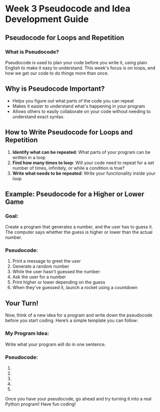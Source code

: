 # Week 3 Pseudocode and Idea Development Guide

## Pseudocode for Loops and Repetition

### What is Pseudocode?
Pseudocode is used to plan your code before you write it, using plain English to make it easy to understand. This week's focus is on loops, and how we get our code to do things more than once.

## Why is Pseudocode Important?
- Helps you figure out what parts of the code you can repeat
- Makes it easier to understand what's happening in your program
- Allows others to easily collaborate on your code without needing to understand exact syntax.

## How to Write Pseudocode for Loops and Repetition
1. **Identify what can be repeated**: What parts of your program can be written in a loop
2. **Find how many times to loop**: Will your code need to repeat for a set number of times, infinitely, or while a condition is true?
3. **Write what needs to be repeated**: Write your functionality inside your loop

## Example: Pseudocode for a Higher or Lower Game

### Goal:
Create a program that generates a number, and the user has to guess it. The computer says whether the guess is higher or lower than the actual number.

### Pseudocode:
1. Print a message to greet the user
2. Generate a random number
3. While the user hasn't guessed the number:
4. Ask the user for a number
5. Print higher or lower depending on the guess
6. When they've guessed it, launch a rocket using a countdown

## Your Turn!
Now, think of a new idea for a program and write down the pseudocode before you start coding. Here’s a simple template you can follow:

### My Program Idea:
Write what your program will do in one sentence.

### Pseudocode:
1. 
2. 
3. 
4. 
5. 

Once you have your pseudocode, go ahead and try turning it into a real Python program! Have fun coding!
